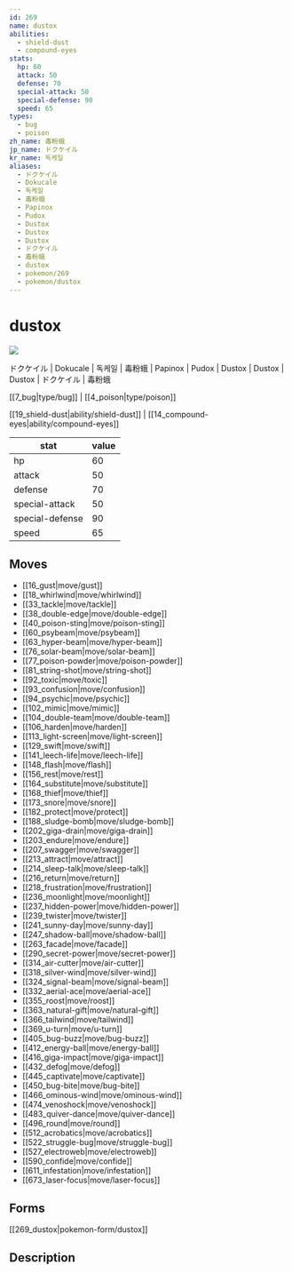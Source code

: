 ```yaml
---
id: 269
name: dustox
abilities:
  - shield-dust
  - compound-eyes
stats:
  hp: 60
  attack: 50
  defense: 70
  special-attack: 50
  special-defense: 90
  speed: 65
types:
  - bug
  - poison
zh_name: 毒粉蛾
jp_name: ドクケイル
kr_name: 독케일
aliases:
  - ドクケイル
  - Dokucale
  - 독케일
  - 毒粉蛾
  - Papinox
  - Pudox
  - Dustox
  - Dustox
  - Dustox
  - ドクケイル
  - 毒粉蛾
  - dustox
  - pokemon/269
  - pokemon/dustox
---
```

# dustox

![](https://raw.githubusercontent.com/PokeAPI/sprites/master/sprites/pokemon/269.png)

ドクケイル | Dokucale | 독케일 | 毒粉蛾 | Papinox | Pudox | Dustox | Dustox | Dustox | ドクケイル | 毒粉蛾

[[7_bug|type/bug]] | [[4_poison|type/poison]]

[[19_shield-dust|ability/shield-dust]] | [[14_compound-eyes|ability/compound-eyes]]

|stat|value|
|---|---|
|hp|60|
|attack|50|
|defense|70|
|special-attack|50|
|special-defense|90|
|speed|65|


## Moves

- [[16_gust|move/gust]]
- [[18_whirlwind|move/whirlwind]]
- [[33_tackle|move/tackle]]
- [[38_double-edge|move/double-edge]]
- [[40_poison-sting|move/poison-sting]]
- [[60_psybeam|move/psybeam]]
- [[63_hyper-beam|move/hyper-beam]]
- [[76_solar-beam|move/solar-beam]]
- [[77_poison-powder|move/poison-powder]]
- [[81_string-shot|move/string-shot]]
- [[92_toxic|move/toxic]]
- [[93_confusion|move/confusion]]
- [[94_psychic|move/psychic]]
- [[102_mimic|move/mimic]]
- [[104_double-team|move/double-team]]
- [[106_harden|move/harden]]
- [[113_light-screen|move/light-screen]]
- [[129_swift|move/swift]]
- [[141_leech-life|move/leech-life]]
- [[148_flash|move/flash]]
- [[156_rest|move/rest]]
- [[164_substitute|move/substitute]]
- [[168_thief|move/thief]]
- [[173_snore|move/snore]]
- [[182_protect|move/protect]]
- [[188_sludge-bomb|move/sludge-bomb]]
- [[202_giga-drain|move/giga-drain]]
- [[203_endure|move/endure]]
- [[207_swagger|move/swagger]]
- [[213_attract|move/attract]]
- [[214_sleep-talk|move/sleep-talk]]
- [[216_return|move/return]]
- [[218_frustration|move/frustration]]
- [[236_moonlight|move/moonlight]]
- [[237_hidden-power|move/hidden-power]]
- [[239_twister|move/twister]]
- [[241_sunny-day|move/sunny-day]]
- [[247_shadow-ball|move/shadow-ball]]
- [[263_facade|move/facade]]
- [[290_secret-power|move/secret-power]]
- [[314_air-cutter|move/air-cutter]]
- [[318_silver-wind|move/silver-wind]]
- [[324_signal-beam|move/signal-beam]]
- [[332_aerial-ace|move/aerial-ace]]
- [[355_roost|move/roost]]
- [[363_natural-gift|move/natural-gift]]
- [[366_tailwind|move/tailwind]]
- [[369_u-turn|move/u-turn]]
- [[405_bug-buzz|move/bug-buzz]]
- [[412_energy-ball|move/energy-ball]]
- [[416_giga-impact|move/giga-impact]]
- [[432_defog|move/defog]]
- [[445_captivate|move/captivate]]
- [[450_bug-bite|move/bug-bite]]
- [[466_ominous-wind|move/ominous-wind]]
- [[474_venoshock|move/venoshock]]
- [[483_quiver-dance|move/quiver-dance]]
- [[496_round|move/round]]
- [[512_acrobatics|move/acrobatics]]
- [[522_struggle-bug|move/struggle-bug]]
- [[527_electroweb|move/electroweb]]
- [[590_confide|move/confide]]
- [[611_infestation|move/infestation]]
- [[673_laser-focus|move/laser-focus]]

## Forms



[[269_dustox|pokemon-form/dustox]]

## Description



